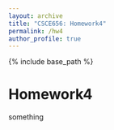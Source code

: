 ```yaml
---
layout: archive
title: "CSCE656: Homework4"
permalink: /hw4
author_profile: true
---
```


{% include base_path %}

Homework4
======
something
